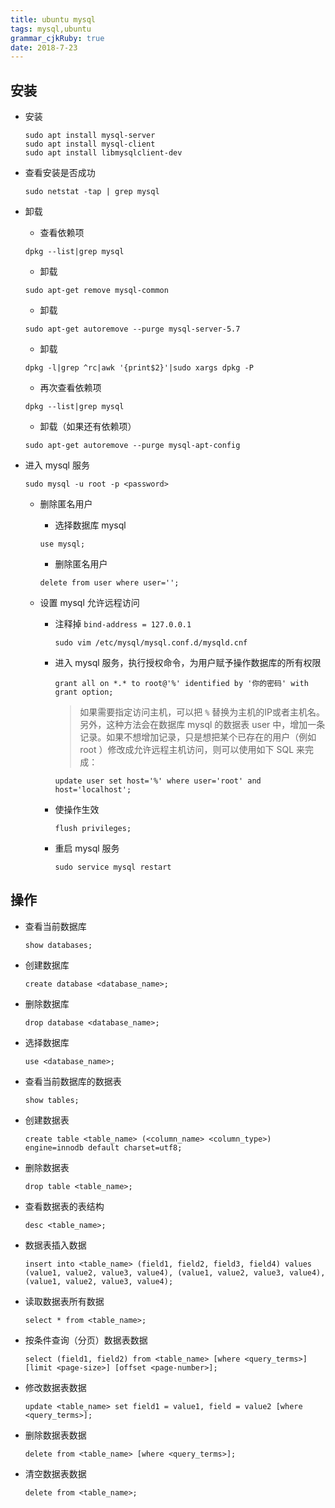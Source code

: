 ```yaml
---
title: ubuntu mysql
tags: mysql,ubuntu
grammar_cjkRuby: true
date: 2018-7-23
---
```


## 安装

- 安装

	``` dos?linenums
	sudo apt install mysql-server
	sudo apt install mysql-client
	sudo apt install libmysqlclient-dev
	```

- 查看安装是否成功

	``` dos?linenums
	sudo netstat -tap | grep mysql
	```
	
- 卸载

	- 查看依赖项

	``` dos
	dpkg --list|grep mysql
	```
	
	- 卸载
	
	``` dos
	sudo apt-get remove mysql-common
	```
	
	- 卸载

	``` dos
	sudo apt-get autoremove --purge mysql-server-5.7
	```

	- 卸载

	``` dos
	dpkg -l|grep ^rc|awk '{print$2}'|sudo xargs dpkg -P
	```

	- 再次查看依赖项
	``` dos
	dpkg --list|grep mysql
	```
	
	- 卸载（如果还有依赖项）

	``` dos
	sudo apt-get autoremove --purge mysql-apt-config
	```

- 进入 mysql 服务

	``` dos?linenums
	sudo mysql -u root -p <password>
	```
	
	- 删除匿名用户

		- 选择数据库 mysql

		``` dos
		use mysql;
		```
		- 删除匿名用户

		``` dos
		delete from user where user='';
		```
	
	- 设置 mysql 允许远程访问

		- 注释掉 `bind-address = 127.0.0.1`

			``` dos?linenums
			sudo vim /etc/mysql/mysql.conf.d/mysqld.cnf
			```
			
		- 进入 mysql 服务，执行授权命令，为用户赋予操作数据库的所有权限

			``` dos?linenums
			grant all on *.* to root@'%' identified by '你的密码' with grant option;
			```
				
			>如果需要指定访问主机，可以把 `%` 替换为主机的IP或者主机名。另外，这种方法会在数据库 mysql 的数据表 user 中，增加一条记录。如果不想增加记录，只是想把某个已存在的用户（例如 root ）修改成允许远程主机访问，则可以使用如下 SQL 来完成：

			``` dos
			update user set host='%' where user='root' and host='localhost';
			```
			
		- 使操作生效

			``` dos?linenums
			flush privileges;
			```
			
		- 重启 mysql 服务

			``` dos?linenums
			sudo service mysql restart
			```
			
## 操作

- 查看当前数据库

	``` dos
	show databases;
	```
	
- 创建数据库

	``` dos
	create database <database_name>;
	```
	
- 删除数据库

	``` dos
	drop database <database_name>;
	```
	
- 选择数据库

	``` dos
	use <database_name>;
	```
	
- 查看当前数据库的数据表

	``` dos
	show tables;
	```
	
- 创建数据表

	``` dos
	create table <table_name> (<column_name> <column_type>) engine=innodb default charset=utf8;
	```

- 删除数据表

	``` dos
	drop table <table_name>;
	```
	
- 查看数据表的表结构

	``` dos
	desc <table_name>;
	```
	
- 数据表插入数据

	``` dos
	insert into <table_name> (field1, field2, field3, field4) values (value1, value2, value3, value4), (value1, value2, value3, value4), (value1, value2, value3, value4);
	```
	
- 读取数据表所有数据

	 ``` dos
	 select * from <table_name>;
	 ```
	 
- 按条件查询（分页）数据表数据

	``` dos
	select (field1, field2) from <table_name> [where <query_terms>] [limit <page-size>] [offset <page-number>];
	```
	
- 修改数据表数据

	``` dos
	update <table_name> set field1 = value1, field = value2 [where <query_terms>];
	```
	
- 删除数据表数据

	``` dos
	delete from <table_name> [where <query_terms>];
	```
	
- 清空数据表数据

	``` dos
	delete from <table_name>;
	```
